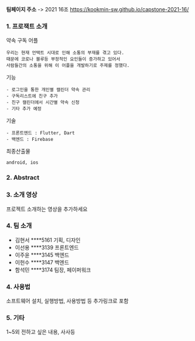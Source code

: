 **팀페이지 주소** -> 2021 16조 https://kookmin-sw.github.io/capstone-2021-16/


### 1. 프로잭트 소개

  약속 구독 어플

    우리는 현재 언택트 시대로 인해 소통의 부재를 겪고 있다. 
    때문에 코로나 블루등 부정적인 요인들이 증가하고 있어서 
    사람들간의 소통을 위해 이 어플을 개발하기로 주제를 정했다.

  기능 
    
    - 로그인을 통한 개인별 캘린더 약속 관리
    - 구독리스트에 친구 추가
    - 친구 캘린더에서 시간별 약속 신청
    - 기타 추가 예정

  기술
    
    - 프론트엔드 : Flutter, Dart
    - 백엔드 : Firebase

  최종산출물
    
    android, ios

### 2. Abstract


### 3. 소개 영상

프로젝트 소개하는 영상을 추가하세요


### 4. 팀 소개
  
  - 김현서 ****5161 기획, 디자인
  - 이선용 ****3139 프론트엔드
  - 이주윤 ****3145 백엔드
  - 이헌수 ****3147 백엔드
  - 함석민 ****3174 팀장, 페이퍼워크

### 4. 사용법

소프트웨어 설치, 실행방법, 사용방법 등 추가링크로 포함

### 5. 기타

1~5외 전하고 싶은 내용, 사사등
